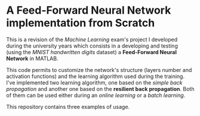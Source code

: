 # A Feed-Forward Neural Network implementation from Scratch
This is a revision of the <i>Machine Learning</i> exam's project I developed during the university years which consists in a developing and testing (using the <i>MNIST handwritten digits</i> dataset) a <b>Feed-Forward Neural Network</b> in MATLAB.

This code permits to customize the network's structure (layers number and activation functions) and the learning algorithm used during the training. I've implemented two learning algorithm, one based on the <i>simple back propagation</i> and another one based on the <b>resilient back propagation</b>. Both of them can be used either during an <i>online learning</i> or a <i>batch learning</i>.

This repository contains three examples of usage.

